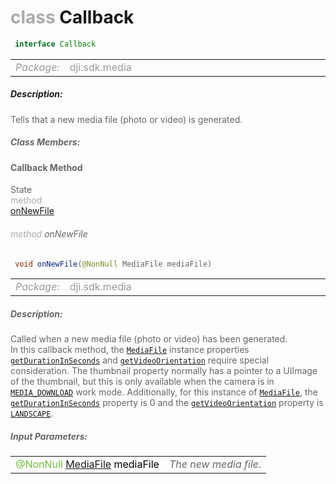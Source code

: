 <div class="article"><h1 ><font color="#AAA">class </font>Callback</h1></div>

~~~java
 interface Callback 
~~~

<html><table class="table-supportedby"><tr valign="top"><td width=15%><font color="#999"><i>Package:</i></td><td width=85%><font color="#999">dji.sdk.media</td></tr></table></html>



##### Description:



<font color="#666">Tells that a new media file (photo or video) is generated.



##### Class Members:



#### Callback Method

<div class="api-row" id="djicamera_didgeneratenewmediafile"><div class="api-col left">State</div><div class="api-col middle" style="color:#AAA">method</div><div class="api-col right"><a class="trigger" href="#djicamera_didgeneratenewmediafile_inline">onNewFile</a></div></div><div class="inline-doc" id="djicamera_didgeneratenewmediafile_inline"

><div class="article"><h6 ><font color="#AAA">method </font>onNewFile</h6></div>

~~~java
 void onNewFile(@NonNull MediaFile mediaFile)
~~~

<html><table class="table-supportedby"><tr valign="top"><td width=15%><font color="#999"><i>Package:</i></td><td width=85%><font color="#999">dji.sdk.media</td></tr></table></html>



##### Description:



<font color="#666">Called when a new media file (photo or video) has been generated. <br> In this callback method, the <code><a href="/Components/Camera/DJIMediaManager_DJIMedia.html#djimediamanager_djimedia">MediaFile</a></code> instance properties  <code><a href="/Components/Camera/DJIMediaManager_DJIMedia.html#djimediamanager_djimedia_durationinseconds">getDurationInSeconds</a></code> and <code><a href="/Components/Camera/DJIMediaManager_DJIMedia.html#djimediamanager_djimedia_videoorientation">getVideoOrientation</a></code> require special consideration.  The thumbnail property normally has a pointer to a UIImage of the thumbnail, but this is only available when the camera is in <code><a href="/Components/Camera/DJICamera_DJICameraSettingsDef.html#djicamera_djicameramode_djicameramodemediadownload">MEDIA_DOWNLOAD</a></code> work mode. Additionally, for this instance of <code><a href="/Components/Camera/DJIMediaManager_DJIMedia.html#djimediamanager_djimedia">MediaFile</a></code>, the <code><a href="/Components/Camera/DJIMediaManager_DJIMedia.html#djimediamanager_djimedia_durationinseconds">getDurationInSeconds</a></code> property is 0 and the <code><a href="/Components/Camera/DJIMediaManager_DJIMedia.html#djimediamanager_djimedia_videoorientation">getVideoOrientation</a></code> property is <code><a href="/Components/Camera/DJICamera_DJICameraSettingsDef.html#djicamera_djicameraorientation_landscape">LANDSCAPE</a></code>.



##### Input Parameters:

<html><table class="table-inline-parameters"><tr valign="top"><td><font color="#70BF41">@NonNull <a href="/Components/Camera/DJIMediaManager_DJIMedia.html#djimediamanager_djimedia">MediaFile</a> <font color="#000">mediaFile</td><td><font color="#666"><i>The new media file.</i></td></tr></table></html></div>



